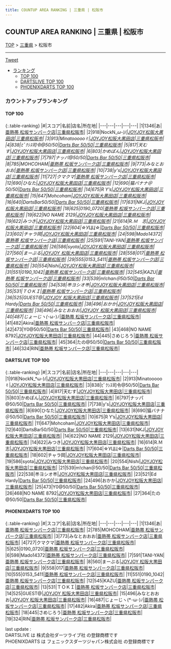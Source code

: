 ```yaml
---
title: COUNTUP AREA RANKING | 三重県 | 松阪市
---
```

## COUNTUP AREA RANKING | 三重県 | 松阪市

[TOP](/darts/rank/) > [三重県](/darts/rank/三重県/) > 松阪市

___

<a href="https://twitter.com/share?ref_src=twsrc%5Etfw" data-text="COUNTUP AREA RANKING | 三重県松阪市" class="twitter-share-button" data-hashtags="DARTSLIVE,PHOENIXDARTS,darts,ダーツ" data-show-count="false">Tweet</a>

* [ランキング](#カウントアップランキング)
    * [TOP 100](#top-100)
    * [DARTSLIVE TOP 100](#dartslive-top-100)
    * [PHOENIXDARTS TOP 100](#phoenixdarts-top-100)

### カウントアップランキング

#### TOP 100



{:.table-ranking}
|#|スコア|名前|店名|所在地|
|---|---|---|---|---|
|1|1346|<span class="rank-name-pd">あ</span>|<a href="https://vs.phoenixdarts.com/jp/shop/shopDetailInfo/s_63458?s_seq=63458">亜熱帯 松坂サンパーク店</a>|<a href="/darts/rank/三重県/松阪市">三重県松阪市</a>|
|2|918|<span class="rank-name-dl">NockN_*ω-)/</span>|<a href="https://search.dartslive.com/jp/shop/e9893c98e6138b8a790ab824ce8730e5">JOYJOY松阪大黒田店</a>|<a href="/darts/rank/三重県/松阪市">三重県松阪市</a>|
|3|913|<span class="rank-name-dl">Minatooooo✌︎</span>|<a href="https://search.dartslive.com/jp/shop/e9893c98e6138b8a790ab824ce8730e5">JOYJOY松阪大黒田店</a>|<a href="/darts/rank/三重県/松阪市">三重県松阪市</a>|
|4|838|<span class="rank-name-dl">ﾋﾟｸｼｽ司令@50/50</span>|<a href="https://search.dartslive.com/jp/shop/cb52587c41e9942d0d9b047a20a7ba1e">Darts Bar 50/50</a>|<a href="/darts/rank/三重県/松阪市">三重県松阪市</a>|
|5|817|<span class="rank-name-dl">天むす</span>|<a href="https://search.dartslive.com/jp/shop/e9893c98e6138b8a790ab824ce8730e5">JOYJOY松阪大黒田店</a>|<a href="/darts/rank/三重県/松阪市">三重県松阪市</a>|
|6|803|<span class="rank-name-dl">かめぽん</span>|<a href="https://search.dartslive.com/jp/shop/e9893c98e6138b8a790ab824ce8730e5">JOYJOY松阪大黒田店</a>|<a href="/darts/rank/三重県/松阪市">三重県松阪市</a>|
|7|797|<span class="rank-name-dl">ナッパ@50/50</span>|<a href="https://search.dartslive.com/jp/shop/cb52587c41e9942d0d9b047a20a7ba1e">Darts Bar 50/50</a>|<a href="/darts/rank/三重県/松阪市">三重県松阪市</a>|
|8|785|<span class="rank-name-pd">MOHCOHAM</span>|<a href="https://vs.phoenixdarts.com/jp/shop/shopDetailInfo/s_63458?s_seq=63458">亜熱帯 松坂サンパーク店</a>|<a href="/darts/rank/三重県/松阪市">三重県松阪市</a>|
|9|773|<span class="rank-name-pd">みなとおおお</span>|<a href="https://vs.phoenixdarts.com/jp/shop/shopDetailInfo/s_63458?s_seq=63458">亜熱帯 松坂サンパーク店</a>|<a href="/darts/rank/三重県/松阪市">三重県松阪市</a>|
|10|738|<span class="rank-name-dl">y&#x27;s</span>|<a href="https://search.dartslive.com/jp/shop/e9893c98e6138b8a790ab824ce8730e5">JOYJOY松阪大黒田店</a>|<a href="/darts/rank/三重県/松阪市">三重県松阪市</a>|
|11|727|<span class="rank-name-pd">クマクマ</span>|<a href="https://vs.phoenixdarts.com/jp/shop/shopDetailInfo/s_63458?s_seq=63458">亜熱帯 松坂サンパーク店</a>|<a href="/darts/rank/三重県/松阪市">三重県松阪市</a>|
|12|690|<span class="rank-name-dl">ひなた</span>|<a href="https://search.dartslive.com/jp/shop/e9893c98e6138b8a790ab824ce8730e5">JOYJOY松阪大黒田店</a>|<a href="/darts/rank/三重県/松阪市">三重県松阪市</a>|
|12|690|<span class="rank-name-dl">猫バナナ＠50/50</span>|<a href="https://search.dartslive.com/jp/shop/cb52587c41e9942d0d9b047a20a7ba1e">Darts Bar 50/50</a>|<a href="/darts/rank/三重県/松阪市">三重県松阪市</a>|
|14|675|<span class="rank-name-dl">R Y’s</span>|<a href="https://search.dartslive.com/jp/shop/e9893c98e6138b8a790ab824ce8730e5">JOYJOY松阪大黒田店</a>|<a href="/darts/rank/三重県/松阪市">三重県松阪市</a>|
|15|647|<span class="rank-name-dl">Mohcoham</span>|<a href="https://search.dartslive.com/jp/shop/e9893c98e6138b8a790ab824ce8730e5">JOYJOY松阪大黒田店</a>|<a href="/darts/rank/三重県/松阪市">三重県松阪市</a>|
|16|640|<span class="rank-name-dl">DartsBar50/50</span>|<a href="https://search.dartslive.com/jp/shop/cb52587c41e9942d0d9b047a20a7ba1e">Darts Bar 50/50</a>|<a href="/darts/rank/三重県/松阪市">三重県松阪市</a>|
|17|631|<span class="rank-name-dl">NKJ</span>|<a href="https://search.dartslive.com/jp/shop/e9893c98e6138b8a790ab824ce8730e5">JOYJOY松阪大黒田店</a>|<a href="/darts/rank/三重県/松阪市">三重県松阪市</a>|
|18|625|<span class="rank-name-pd">0190_0720</span>|<a href="https://vs.phoenixdarts.com/jp/shop/shopDetailInfo/s_63458?s_seq=63458">亜熱帯 松坂サンパーク店</a>|<a href="/darts/rank/三重県/松阪市">三重県松阪市</a>|
|19|622|<span class="rank-name-dl">NO NAME 2129</span>|<a href="https://search.dartslive.com/jp/shop/e9893c98e6138b8a790ab824ce8730e5">JOYJOY松阪大黒田店</a>|<a href="/darts/rank/三重県/松阪市">三重県松阪市</a>|
|19|622|<span class="rank-name-dl">みつき</span>|<a href="https://search.dartslive.com/jp/shop/e9893c98e6138b8a790ab824ce8730e5">JOYJOY松阪大黒田店</a>|<a href="/darts/rank/三重県/松阪市">三重県松阪市</a>|
|21|614|<span class="rank-name-dl">R.Ｍ　志</span>|<a href="https://search.dartslive.com/jp/shop/e9893c98e6138b8a790ab824ce8730e5">JOYJOY松阪大黒田店</a>|<a href="/darts/rank/三重県/松阪市">三重県松阪市</a>|
|22|604|<span class="rank-name-dl">☆УЦЦ☆</span>|<a href="https://search.dartslive.com/jp/shop/cb52587c41e9942d0d9b047a20a7ba1e">Darts Bar 50/50</a>|<a href="/darts/rank/三重県/松阪市">三重県松阪市</a>|
|23|602|<span class="rank-name-dl">チャラ岡</span>|<a href="https://search.dartslive.com/jp/shop/e9893c98e6138b8a790ab824ce8730e5">JOYJOY松阪大黒田店</a>|<a href="/darts/rank/三重県/松阪市">三重県松阪市</a>|
|24|598|<span class="rank-name-pd">Mado14372</span>|<a href="https://vs.phoenixdarts.com/jp/shop/shopDetailInfo/s_63458?s_seq=63458">亜熱帯 松坂サンパーク店</a>|<a href="/darts/rank/三重県/松阪市">三重県松阪市</a>|
|25|591|<span class="rank-name-pd">TANI-YAN</span>|<a href="https://vs.phoenixdarts.com/jp/shop/shopDetailInfo/s_63458?s_seq=63458">亜熱帯 松坂サンパーク店</a>|<a href="/darts/rank/三重県/松阪市">三重県松阪市</a>|
|26|586|<span class="rank-name-dl">syota</span>|<a href="https://search.dartslive.com/jp/shop/e9893c98e6138b8a790ab824ce8730e5">JOYJOY松阪大黒田店</a>|<a href="/darts/rank/三重県/松阪市">三重県松阪市</a>|
|27|560|<span class="rank-name-pd">まーぶる</span>|<a href="https://vs.phoenixdarts.com/jp/shop/shopDetailInfo/s_46733?s_seq=46733">JOYJOY 松阪大黒田店</a>|<a href="/darts/rank/三重県/松阪市">三重県松阪市</a>|
|28|558|<span class="rank-name-pd">017</span>|<a href="https://vs.phoenixdarts.com/jp/shop/shopDetailInfo/s_63458?s_seq=63458">亜熱帯 松坂サンパーク店</a>|<a href="/darts/rank/三重県/松阪市">三重県松阪市</a>|
|29|555|<span class="rank-name-pd">0153_5411</span>|<a href="https://vs.phoenixdarts.com/jp/shop/shopDetailInfo/s_63458?s_seq=63458">亜熱帯 松坂サンパーク店</a>|<a href="/darts/rank/三重県/松阪市">三重県松阪市</a>|
|30|554|<span class="rank-name-dl">*Nishi*</span>|<a href="https://search.dartslive.com/jp/shop/e9893c98e6138b8a790ab824ce8730e5">JOYJOY松阪大黒田店</a>|<a href="/darts/rank/三重県/松阪市">三重県松阪市</a>|
|31|551|<span class="rank-name-pd">0190_1042</span>|<a href="https://vs.phoenixdarts.com/jp/shop/shopDetailInfo/s_63458?s_seq=63458">亜熱帯 松坂サンパーク店</a>|<a href="/darts/rank/三重県/松阪市">三重県松阪市</a>|
|32|545|<span class="rank-name-pd">KAZU</span>|<a href="https://vs.phoenixdarts.com/jp/shop/shopDetailInfo/s_63458?s_seq=63458">亜熱帯 松坂サンパーク店</a>|<a href="/darts/rank/三重県/松阪市">三重県松阪市</a>|
|33|539|<span class="rank-name-dl">m!chan＠50/50</span>|<a href="https://search.dartslive.com/jp/shop/cb52587c41e9942d0d9b047a20a7ba1e">Darts Bar 50/50</a>|<a href="/darts/rank/三重県/松阪市">三重県松阪市</a>|
|34|538|<span class="rank-name-dl">〠ヨシオ〠</span>|<a href="https://search.dartslive.com/jp/shop/e9893c98e6138b8a790ab824ce8730e5">JOYJOY松阪大黒田店</a>|<a href="/darts/rank/三重県/松阪市">三重県松阪市</a>|
|35|531|<span class="rank-name-pd">ＴＯＫＩ</span>|<a href="https://vs.phoenixdarts.com/jp/shop/shopDetailInfo/s_63458?s_seq=63458">亜熱帯 松坂サンパーク店</a>|<a href="/darts/rank/三重県/松阪市">三重県松阪市</a>|
|36|525|<span class="rank-name-pd">GUEST@</span>|<a href="https://vs.phoenixdarts.com/jp/shop/shopDetailInfo/s_46733?s_seq=46733">JOYJOY 松阪大黒田店</a>|<a href="/darts/rank/三重県/松阪市">三重県松阪市</a>|
|37|521|<span class="rank-name-dl">Ed Hardy</span>|<a href="https://search.dartslive.com/jp/shop/cb52587c41e9942d0d9b047a20a7ba1e">Darts Bar 50/50</a>|<a href="/darts/rank/三重県/松阪市">三重県松阪市</a>|
|38|496|<span class="rank-name-dl">おかか</span>|<a href="https://search.dartslive.com/jp/shop/e9893c98e6138b8a790ab824ce8730e5">JOYJOY松阪大黒田店</a>|<a href="/darts/rank/三重県/松阪市">三重県松阪市</a>|
|38|496|<span class="rank-name-pd">みなとおおお</span>|<a href="https://vs.phoenixdarts.com/jp/shop/shopDetailInfo/s_46733?s_seq=46733">JOYJOY 松阪大黒田店</a>|<a href="/darts/rank/三重県/松阪市">三重県松阪市</a>|
|40|487|<span class="rank-name-pd">じょーじヽ(*･ω･)ﾉ</span>|<a href="https://vs.phoenixdarts.com/jp/shop/shopDetailInfo/s_63458?s_seq=63458">亜熱帯 松坂サンパーク店</a>|<a href="/darts/rank/三重県/松阪市">三重県松阪市</a>|
|41|482|<span class="rank-name-pd">Akira</span>|<a href="https://vs.phoenixdarts.com/jp/shop/shopDetailInfo/s_63458?s_seq=63458">亜熱帯 松坂サンパーク店</a>|<a href="/darts/rank/三重県/松阪市">三重県松阪市</a>|
|42|473|<span class="rank-name-dl">Y0@50/50</span>|<a href="https://search.dartslive.com/jp/shop/cb52587c41e9942d0d9b047a20a7ba1e">Darts Bar 50/50</a>|<a href="/darts/rank/三重県/松阪市">三重県松阪市</a>|
|43|468|<span class="rank-name-dl">NO NAME 8792</span>|<a href="https://search.dartslive.com/jp/shop/e9893c98e6138b8a790ab824ce8730e5">JOYJOY松阪大黒田店</a>|<a href="/darts/rank/三重県/松阪市">三重県松阪市</a>|
|44|445|<span class="rank-name-pd">さめじろう</span>|<a href="https://vs.phoenixdarts.com/jp/shop/shopDetailInfo/s_63458?s_seq=63458">亜熱帯 松坂サンパーク店</a>|<a href="/darts/rank/三重県/松阪市">三重県松阪市</a>|
|45|364|<span class="rank-name-dl">たの@50/50</span>|<a href="https://search.dartslive.com/jp/shop/cb52587c41e9942d0d9b047a20a7ba1e">Darts Bar 50/50</a>|<a href="/darts/rank/三重県/松阪市">三重県松阪市</a>|
|46|324|<span class="rank-name-pd">RIN</span>|<a href="https://vs.phoenixdarts.com/jp/shop/shopDetailInfo/s_63458?s_seq=63458">亜熱帯 松坂サンパーク店</a>|<a href="/darts/rank/三重県/松阪市">三重県松阪市</a>|


#### DARTSLIVE TOP 100



{:.table-ranking}
|#|スコア|名前|店名|所在地|
|---|---|---|---|---|
|1|918|<span class="rank-name-dl">NockN_*ω-)/</span>|<a href="https://search.dartslive.com/jp/shop/e9893c98e6138b8a790ab824ce8730e5">JOYJOY松阪大黒田店</a>|<a href="/darts/rank/三重県/松阪市">三重県松阪市</a>|
|2|913|<span class="rank-name-dl">Minatooooo✌︎</span>|<a href="https://search.dartslive.com/jp/shop/e9893c98e6138b8a790ab824ce8730e5">JOYJOY松阪大黒田店</a>|<a href="/darts/rank/三重県/松阪市">三重県松阪市</a>|
|3|838|<span class="rank-name-dl">ﾋﾟｸｼｽ司令@50/50</span>|<a href="https://search.dartslive.com/jp/shop/cb52587c41e9942d0d9b047a20a7ba1e">Darts Bar 50/50</a>|<a href="/darts/rank/三重県/松阪市">三重県松阪市</a>|
|4|817|<span class="rank-name-dl">天むす</span>|<a href="https://search.dartslive.com/jp/shop/e9893c98e6138b8a790ab824ce8730e5">JOYJOY松阪大黒田店</a>|<a href="/darts/rank/三重県/松阪市">三重県松阪市</a>|
|5|803|<span class="rank-name-dl">かめぽん</span>|<a href="https://search.dartslive.com/jp/shop/e9893c98e6138b8a790ab824ce8730e5">JOYJOY松阪大黒田店</a>|<a href="/darts/rank/三重県/松阪市">三重県松阪市</a>|
|6|797|<span class="rank-name-dl">ナッパ@50/50</span>|<a href="https://search.dartslive.com/jp/shop/cb52587c41e9942d0d9b047a20a7ba1e">Darts Bar 50/50</a>|<a href="/darts/rank/三重県/松阪市">三重県松阪市</a>|
|7|738|<span class="rank-name-dl">y&#x27;s</span>|<a href="https://search.dartslive.com/jp/shop/e9893c98e6138b8a790ab824ce8730e5">JOYJOY松阪大黒田店</a>|<a href="/darts/rank/三重県/松阪市">三重県松阪市</a>|
|8|690|<span class="rank-name-dl">ひなた</span>|<a href="https://search.dartslive.com/jp/shop/e9893c98e6138b8a790ab824ce8730e5">JOYJOY松阪大黒田店</a>|<a href="/darts/rank/三重県/松阪市">三重県松阪市</a>|
|8|690|<span class="rank-name-dl">猫バナナ＠50/50</span>|<a href="https://search.dartslive.com/jp/shop/cb52587c41e9942d0d9b047a20a7ba1e">Darts Bar 50/50</a>|<a href="/darts/rank/三重県/松阪市">三重県松阪市</a>|
|10|675|<span class="rank-name-dl">R Y’s</span>|<a href="https://search.dartslive.com/jp/shop/e9893c98e6138b8a790ab824ce8730e5">JOYJOY松阪大黒田店</a>|<a href="/darts/rank/三重県/松阪市">三重県松阪市</a>|
|11|647|<span class="rank-name-dl">Mohcoham</span>|<a href="https://search.dartslive.com/jp/shop/e9893c98e6138b8a790ab824ce8730e5">JOYJOY松阪大黒田店</a>|<a href="/darts/rank/三重県/松阪市">三重県松阪市</a>|
|12|640|<span class="rank-name-dl">DartsBar50/50</span>|<a href="https://search.dartslive.com/jp/shop/cb52587c41e9942d0d9b047a20a7ba1e">Darts Bar 50/50</a>|<a href="/darts/rank/三重県/松阪市">三重県松阪市</a>|
|13|631|<span class="rank-name-dl">NKJ</span>|<a href="https://search.dartslive.com/jp/shop/e9893c98e6138b8a790ab824ce8730e5">JOYJOY松阪大黒田店</a>|<a href="/darts/rank/三重県/松阪市">三重県松阪市</a>|
|14|622|<span class="rank-name-dl">NO NAME 2129</span>|<a href="https://search.dartslive.com/jp/shop/e9893c98e6138b8a790ab824ce8730e5">JOYJOY松阪大黒田店</a>|<a href="/darts/rank/三重県/松阪市">三重県松阪市</a>|
|14|622|<span class="rank-name-dl">みつき</span>|<a href="https://search.dartslive.com/jp/shop/e9893c98e6138b8a790ab824ce8730e5">JOYJOY松阪大黒田店</a>|<a href="/darts/rank/三重県/松阪市">三重県松阪市</a>|
|16|614|<span class="rank-name-dl">R.Ｍ　志</span>|<a href="https://search.dartslive.com/jp/shop/e9893c98e6138b8a790ab824ce8730e5">JOYJOY松阪大黒田店</a>|<a href="/darts/rank/三重県/松阪市">三重県松阪市</a>|
|17|604|<span class="rank-name-dl">☆УЦЦ☆</span>|<a href="https://search.dartslive.com/jp/shop/cb52587c41e9942d0d9b047a20a7ba1e">Darts Bar 50/50</a>|<a href="/darts/rank/三重県/松阪市">三重県松阪市</a>|
|18|602|<span class="rank-name-dl">チャラ岡</span>|<a href="https://search.dartslive.com/jp/shop/e9893c98e6138b8a790ab824ce8730e5">JOYJOY松阪大黒田店</a>|<a href="/darts/rank/三重県/松阪市">三重県松阪市</a>|
|19|586|<span class="rank-name-dl">syota</span>|<a href="https://search.dartslive.com/jp/shop/e9893c98e6138b8a790ab824ce8730e5">JOYJOY松阪大黒田店</a>|<a href="/darts/rank/三重県/松阪市">三重県松阪市</a>|
|20|554|<span class="rank-name-dl">*Nishi*</span>|<a href="https://search.dartslive.com/jp/shop/e9893c98e6138b8a790ab824ce8730e5">JOYJOY松阪大黒田店</a>|<a href="/darts/rank/三重県/松阪市">三重県松阪市</a>|
|21|539|<span class="rank-name-dl">m!chan＠50/50</span>|<a href="https://search.dartslive.com/jp/shop/cb52587c41e9942d0d9b047a20a7ba1e">Darts Bar 50/50</a>|<a href="/darts/rank/三重県/松阪市">三重県松阪市</a>|
|22|538|<span class="rank-name-dl">〠ヨシオ〠</span>|<a href="https://search.dartslive.com/jp/shop/e9893c98e6138b8a790ab824ce8730e5">JOYJOY松阪大黒田店</a>|<a href="/darts/rank/三重県/松阪市">三重県松阪市</a>|
|23|521|<span class="rank-name-dl">Ed Hardy</span>|<a href="https://search.dartslive.com/jp/shop/cb52587c41e9942d0d9b047a20a7ba1e">Darts Bar 50/50</a>|<a href="/darts/rank/三重県/松阪市">三重県松阪市</a>|
|24|496|<span class="rank-name-dl">おかか</span>|<a href="https://search.dartslive.com/jp/shop/e9893c98e6138b8a790ab824ce8730e5">JOYJOY松阪大黒田店</a>|<a href="/darts/rank/三重県/松阪市">三重県松阪市</a>|
|25|473|<span class="rank-name-dl">Y0@50/50</span>|<a href="https://search.dartslive.com/jp/shop/cb52587c41e9942d0d9b047a20a7ba1e">Darts Bar 50/50</a>|<a href="/darts/rank/三重県/松阪市">三重県松阪市</a>|
|26|468|<span class="rank-name-dl">NO NAME 8792</span>|<a href="https://search.dartslive.com/jp/shop/e9893c98e6138b8a790ab824ce8730e5">JOYJOY松阪大黒田店</a>|<a href="/darts/rank/三重県/松阪市">三重県松阪市</a>|
|27|364|<span class="rank-name-dl">たの@50/50</span>|<a href="https://search.dartslive.com/jp/shop/cb52587c41e9942d0d9b047a20a7ba1e">Darts Bar 50/50</a>|<a href="/darts/rank/三重県/松阪市">三重県松阪市</a>|


#### PHOENIXDARTS TOP 100



{:.table-ranking}
|#|スコア|名前|店名|所在地|
|---|---|---|---|---|
|1|1346|<span class="rank-name-pd">あ</span>|<a href="https://vs.phoenixdarts.com/jp/shop/shopDetailInfo/s_63458?s_seq=63458">亜熱帯 松坂サンパーク店</a>|<a href="/darts/rank/三重県/松阪市">三重県松阪市</a>|
|2|785|<span class="rank-name-pd">MOHCOHAM</span>|<a href="https://vs.phoenixdarts.com/jp/shop/shopDetailInfo/s_63458?s_seq=63458">亜熱帯 松坂サンパーク店</a>|<a href="/darts/rank/三重県/松阪市">三重県松阪市</a>|
|3|773|<span class="rank-name-pd">みなとおおお</span>|<a href="https://vs.phoenixdarts.com/jp/shop/shopDetailInfo/s_63458?s_seq=63458">亜熱帯 松坂サンパーク店</a>|<a href="/darts/rank/三重県/松阪市">三重県松阪市</a>|
|4|727|<span class="rank-name-pd">クマクマ</span>|<a href="https://vs.phoenixdarts.com/jp/shop/shopDetailInfo/s_63458?s_seq=63458">亜熱帯 松坂サンパーク店</a>|<a href="/darts/rank/三重県/松阪市">三重県松阪市</a>|
|5|625|<span class="rank-name-pd">0190_0720</span>|<a href="https://vs.phoenixdarts.com/jp/shop/shopDetailInfo/s_63458?s_seq=63458">亜熱帯 松坂サンパーク店</a>|<a href="/darts/rank/三重県/松阪市">三重県松阪市</a>|
|6|598|<span class="rank-name-pd">Mado14372</span>|<a href="https://vs.phoenixdarts.com/jp/shop/shopDetailInfo/s_63458?s_seq=63458">亜熱帯 松坂サンパーク店</a>|<a href="/darts/rank/三重県/松阪市">三重県松阪市</a>|
|7|591|<span class="rank-name-pd">TANI-YAN</span>|<a href="https://vs.phoenixdarts.com/jp/shop/shopDetailInfo/s_63458?s_seq=63458">亜熱帯 松坂サンパーク店</a>|<a href="/darts/rank/三重県/松阪市">三重県松阪市</a>|
|8|560|<span class="rank-name-pd">まーぶる</span>|<a href="https://vs.phoenixdarts.com/jp/shop/shopDetailInfo/s_46733?s_seq=46733">JOYJOY 松阪大黒田店</a>|<a href="/darts/rank/三重県/松阪市">三重県松阪市</a>|
|9|558|<span class="rank-name-pd">017</span>|<a href="https://vs.phoenixdarts.com/jp/shop/shopDetailInfo/s_63458?s_seq=63458">亜熱帯 松坂サンパーク店</a>|<a href="/darts/rank/三重県/松阪市">三重県松阪市</a>|
|10|555|<span class="rank-name-pd">0153_5411</span>|<a href="https://vs.phoenixdarts.com/jp/shop/shopDetailInfo/s_63458?s_seq=63458">亜熱帯 松坂サンパーク店</a>|<a href="/darts/rank/三重県/松阪市">三重県松阪市</a>|
|11|551|<span class="rank-name-pd">0190_1042</span>|<a href="https://vs.phoenixdarts.com/jp/shop/shopDetailInfo/s_63458?s_seq=63458">亜熱帯 松坂サンパーク店</a>|<a href="/darts/rank/三重県/松阪市">三重県松阪市</a>|
|12|545|<span class="rank-name-pd">KAZU</span>|<a href="https://vs.phoenixdarts.com/jp/shop/shopDetailInfo/s_63458?s_seq=63458">亜熱帯 松坂サンパーク店</a>|<a href="/darts/rank/三重県/松阪市">三重県松阪市</a>|
|13|531|<span class="rank-name-pd">ＴＯＫＩ</span>|<a href="https://vs.phoenixdarts.com/jp/shop/shopDetailInfo/s_63458?s_seq=63458">亜熱帯 松坂サンパーク店</a>|<a href="/darts/rank/三重県/松阪市">三重県松阪市</a>|
|14|525|<span class="rank-name-pd">GUEST@</span>|<a href="https://vs.phoenixdarts.com/jp/shop/shopDetailInfo/s_46733?s_seq=46733">JOYJOY 松阪大黒田店</a>|<a href="/darts/rank/三重県/松阪市">三重県松阪市</a>|
|15|496|<span class="rank-name-pd">みなとおおお</span>|<a href="https://vs.phoenixdarts.com/jp/shop/shopDetailInfo/s_46733?s_seq=46733">JOYJOY 松阪大黒田店</a>|<a href="/darts/rank/三重県/松阪市">三重県松阪市</a>|
|16|487|<span class="rank-name-pd">じょーじヽ(*･ω･)ﾉ</span>|<a href="https://vs.phoenixdarts.com/jp/shop/shopDetailInfo/s_63458?s_seq=63458">亜熱帯 松坂サンパーク店</a>|<a href="/darts/rank/三重県/松阪市">三重県松阪市</a>|
|17|482|<span class="rank-name-pd">Akira</span>|<a href="https://vs.phoenixdarts.com/jp/shop/shopDetailInfo/s_63458?s_seq=63458">亜熱帯 松坂サンパーク店</a>|<a href="/darts/rank/三重県/松阪市">三重県松阪市</a>|
|18|445|<span class="rank-name-pd">さめじろう</span>|<a href="https://vs.phoenixdarts.com/jp/shop/shopDetailInfo/s_63458?s_seq=63458">亜熱帯 松坂サンパーク店</a>|<a href="/darts/rank/三重県/松阪市">三重県松阪市</a>|
|19|324|<span class="rank-name-pd">RIN</span>|<a href="https://vs.phoenixdarts.com/jp/shop/shopDetailInfo/s_63458?s_seq=63458">亜熱帯 松坂サンパーク店</a>|<a href="/darts/rank/三重県/松阪市">三重県松阪市</a>|


<div class="footer border-top border-gray-light mt-5 pt-3 text-right text-gray">
    last update : <span style="font-weight: italic" id="foot_last_modified"></span><br />
    DARTSLIVE は 株式会社ダーツライブ社 の登録商標です<br />
    PHOENIXDARTS は フェニックスダーツジャパン株式会社 の登録商標です<br />
</div>

<script src="https://cdnjs.cloudflare.com/ajax/libs/jquery.tablesorter/2.31.3/js/jquery.tablesorter.min.js" integrity="sha512-qzgd5cYSZcosqpzpn7zF2ZId8f/8CHmFKZ8j7mU4OUXTNRd5g+ZHBPsgKEwoqxCtdQvExE5LprwwPAgoicguNg==" crossorigin="anonymous" referrerpolicy="no-referrer"></script>
<link rel="stylesheet" href="https://cdnjs.cloudflare.com/ajax/libs/jquery.tablesorter/2.31.3/css/theme.default.min.css" integrity="sha512-wghhOJkjQX0Lh3NSWvNKeZ0ZpNn+SPVXX1Qyc9OCaogADktxrBiBdKGDoqVUOyhStvMBmJQ8ZdMHiR3wuEq8+w==" crossorigin="anonymous" referrerpolicy="no-referrer" />
<script>
$(function() {
    $(".table-ranking").tablesorter({sortList:[[0, 0]]});
    $("#foot_last_modified").text(formatDate(new Date(document.lastModified), 'yyyy-MM-dd HH:mm:ss'));
});
</script>

<script async src="https://platform.twitter.com/widgets.js" charset="utf-8"></script>